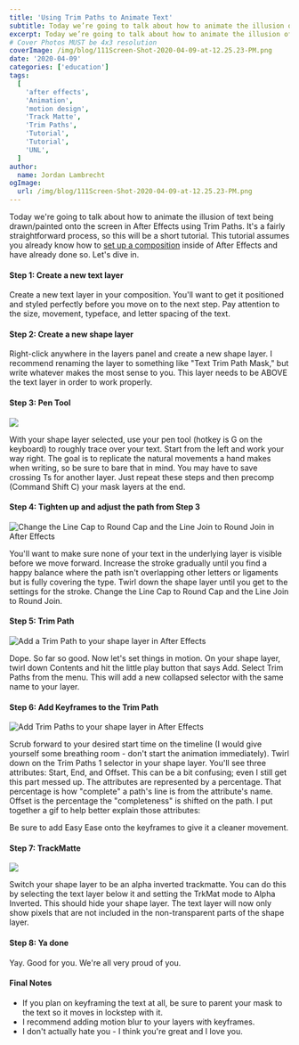```yaml
---
title: 'Using Trim Paths to Animate Text'
subtitle: Today we’re going to talk about how to animate the illusion of text being drawn/painted onto the screen in After Effects using Trim Paths.
excerpt: Today we’re going to talk about how to animate the illusion of text being drawn/painted onto the screen in After Effects using Trim Paths.
# Cover Photos MUST be 4x3 resolution
coverImage: /img/blog/111Screen-Shot-2020-04-09-at-12.25.23-PM.png
date: '2020-04-09'
categories: ['education']
tags:
  [
    'after effects',
    'Animation',
    'motion design',
    'Track Matte',
    'Trim Paths',
    'Tutorial',
    'Tutorial',
    'UNL',
  ]
author:
  name: Jordan Lambrecht
ogImage:
  url: /img/blog/111Screen-Shot-2020-04-09-at-12.25.23-PM.png
---
```


Today we're going to talk about how to animate the illusion of text being drawn/painted onto the screen in After Effects using Trim Paths. It's a fairly straightforward process, so this will be a short tutorial. This tutorial assumes you already know how to [set up a composition](https://pixelbakery.co/recipes/tutorial-composition-settings-in-after-effects/) inside of After Effects and have already done so. Let's dive in.

#### Step 1: Create a new text layer

Create a new text layer in your composition. You'll want to get it positioned and styled perfectly before you move on to the next step. Pay attention to the size, movement, typeface, and letter spacing of the text.

#### Step 2: Create a new shape layer

Right-click anywhere in the layers panel and create a new shape layer. I recommend renaming the layer to something like "Text Trim Path Mask," but write whatever makes the most sense to you. This layer needs to be ABOVE the text layer in order to work properly.

#### Step 3: Pen Tool

![](/img/blog/Screen-Shot-2020-04-09-at-2.23.40-PM.png)

With your shape layer selected, use your pen tool (hotkey is G on the keyboard) to roughly trace over your text. Start from the left and work your way right. The goal is to replicate the natural movements a hand makes when writing, so be sure to bare that in mind. You may have to save crossing Ts for another layer. Just repeat these steps and then precomp (Command Shift C) your mask layers at the end.

#### Step 4: Tighten up and adjust the path from Step 3

![Change the Line Cap to Round Cap and the Line Join to Round Join in After Effects](/img/blog/Screen-Shot-2020-04-09-at-1.19.20-PM.png)

You'll want to make sure none of your text in the underlying layer is visible before we move forward. Increase the stroke gradually until you find a happy balance where the path isn't overlapping other letters or ligaments but is fully covering the type. Twirl down the shape layer until you get to the settings for the stroke. Change the Line Cap to Round Cap and the Line Join to Round Join.

#### Step 5: Trim Path

![Add a Trim Path to your shape layer in After Effects](/img/blog/Screen-Shot-2020-04-09-at-1.22.16-PM.png)

Dope. So far so good. Now let's set things in motion. On your shape layer, twirl down Contents and hit the little play button that says Add. Select Trim Paths from the menu. This will add a new collapsed selector with the same name to your layer.

#### Step 6: Add Keyframes to the Trim Path

![Add Trim Paths to your shape layer in After Effects](https://media.pixelbakery.co/PB/2020/04/Screen-Shot-2020-04-09-at-2.39.22-PM-1920x416.png)

Scrub forward to your desired start time on the timeline (I would give yourself some breathing room - don't start the animation immediately). Twirl down on the Trim Paths 1 selector in your shape layer. You'll see three attributes: Start, End, and Offset. This can be a bit confusing; even I still get this part messed up. The attributes are represented by a percentage. That percentage is how "complete" a path's line is from the attribute's name. Offset is the percentage the "completeness" is shifted on the path. I put together a gif to help better explain those attributes:

Be sure to add Easy Ease onto the keyframes to give it a cleaner movement.

#### Step 7: TrackMatte

![](/img/blog/Screen-Shot-2020-04-09-at-2.22.21-PM.png)

Switch your shape layer to be an alpha inverted trackmatte. You can do this by selecting the text layer below it and setting the TrkMat mode to Alpha Inverted. This should hide your shape layer. The text layer will now only show pixels that are not included in the non-transparent parts of the shape layer.

#### Step 8: Ya done

Yay. Good for you. We're all very proud of you.

#### Final Notes

- If you plan on keyframing the text at all, be sure to parent your mask to the text so it moves in lockstep with it.
- I recommend adding motion blur to your layers with keyframes.
- I don't actually hate you - I think you're great and I love you.
